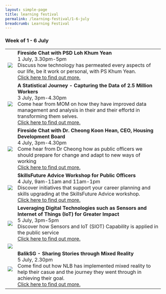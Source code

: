 ```yaml
---
layout: simple-page
title: learning festival
permalink: /learning-festival/1-6-july
breadcrumb: Learning Festival
---
```


<!-- 
---
layout: leftnav-page-content
title: 1 - 6 July
permalink: /events/psw-learning-festival/1-6-july
breadcrumb: 1 - 6 July
collection_name: events
second_nav_title: "PSW Learning Festival"
---
-->

### Week of 1 - 6 July

<table>
  <tr>
    <td>
      <a href="/events/learning-journeys/event-details/LC_FC_PSD"> <img src="/images/learning-journey-1.png" /> </a>
    </td>
    <td>
      <b>Fireside Chat with PSD Loh Khum Yean</b>
      <br>1 July, 3.30pm-5pm
      <br>Discuss how technology has permeated every aspects of our life, be it work or personal, with PS Khum Yean.
      <br><a href="/events/learning-journeys/event-details/LC_FC_PSD">Click here to find out more.</a> 
    </td>
  </tr>
  <tr>
    <td>
      <img src="/images/learning-journey-2.png" />
    </td>
    <td>
      <b>A Statistical Journey - Capturing the Data of 2.5 Million Workers</b>
      <br>3 July, 3pm-4.30pm
      <br>Come hear from MOM on how they have improved data management and analysis in their and their effortd in transforming them selves.
      <br><a href="/events/learning-journeys/event-details/LJ_momdata">Click here to find out more.</a>
    </td>
  </tr>
  <tr>
    <td>
      <img src="/images/learning-journey-3.png" />
    </td>
    <td>
      <b>Fireside Chat with Dr. Cheong Koon Hean, CEO, Housing Development Board</b>
      <br>4 July, 3pm-4.30pm
      <br>Come hear from Dr Cheong how as public officers we should prepare for change and adapt to new ways of working
      <br><a href="/events/learning-journeys/event-details/LC_FC_HDB">Click here to find out more.</a>
    </td>
  </tr>
  <tr>
    <td>
      <img src="/images/learning-journey-3.png" />
    </td>
    <td>
      <b>SkillsFuture Advice Workshop for Public Officers</b>
      <br>4 July, 9am-11am and 11am-1pm
      <br>Discover initiatives that support your career planning and skills upgrading at the SkillsFuture Advice workshop. 
      <br><a href="/events/learning-journeys/event-details/LA_SFAWfPO">Click here to find out more.</a>
    </td>
  </tr>
  <tr>
    <td>
      <img src="/images/learning-journey-3.png" />
    </td>
    <td>
      <b>Leveraging Digital Technologies such as Sensors and Internet of Things (IoT) for Greater Impact</b>
      <br>5 July, 3pm-5pm
      <br>Discover how Sensors and IoT (SIOT) Capability is applied in the public service 
      <br><a href="/events/learning-journeys/event-details/LJ_sensoriot">Click here to find out more.</a>
    </td>
  </tr>
  <tr>
    <td>
      <img src="/images/learning-journey-3.png" />
    </td>
    <tr>
    <td>
      <img src="/images/learning-journey-3.png" />
    </td>
    <td>
      <b>BalikSG - Sharing Stories through Mixed Reality</b>
      <br>5 July, 2.30pm
      <br>Come find out how NLB has implemented mixed reality to help their casue and the journey they went through in achieving their goal.
      <br><a href="/events/learning-journeys/event-details/LA_baliksg">Click here to find out more.</a>
    </td>
  </tr>
</table>
